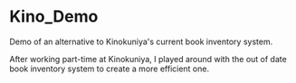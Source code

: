 # Kino_Demo
Demo of an alternative to Kinokuniya's current book inventory system.

After working part-time at Kinokuniya, I played around with the out of date book inventory system to create a more efficient one.
